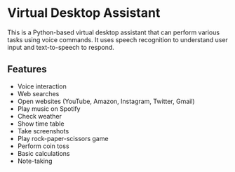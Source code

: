 # Virtual Desktop Assistant

This is a Python-based virtual desktop assistant that can perform various tasks using voice commands. It uses speech recognition to understand user input and text-to-speech to respond.

## Features

- Voice interaction
- Web searches
- Open websites (YouTube, Amazon, Instagram, Twitter, Gmail)
- Play music on Spotify
- Check weather
- Show time table
- Take screenshots
- Play rock-paper-scissors game
- Perform coin toss
- Basic calculations
- Note-taking
